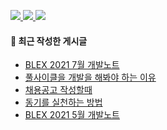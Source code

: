 <p>
    <a href="https://baejino.com">
        <img src="http://img.shields.io/badge/BaeJino-474787?style=flat-square&logo=stellar">
    </a>
    <a href="https://blex.me/@baealex">
        <img src="http://img.shields.io/badge/BLOG-black?style=flat-square&logo=bloglovin">
    </a>
    <a href="https://www.youtube.com/channel/UCuupY_WlY6cPKEnpNNSVRpA">
        <img src="https://img.shields.io/badge/Youtube-ff0000?style=flat-square&logo=youtube">
    </a>
</p>

#### 🔮 최근 작성한 게시글

<!-- BLOG-POST-LIST:START -->
- [BLEX 2021 7월 개발노트](https://blex.me/@baealex/blex-2021-7%EC%9B%94-%EA%B0%9C%EB%B0%9C%EB%85%B8%ED%8A%B8)
- [풀사이클을 개발을 해봐야 하는 이유](https://blex.me/@baealex/%ED%92%80%EC%82%AC%EC%9D%B4%ED%81%B4)
- [채용공고 작성할때](https://blex.me/@baealex/%EC%B1%84%EC%9A%A9%EA%B3%B5%EA%B3%A0-%EC%9E%91%EC%84%B1%ED%95%A0%EB%95%8C)
- [동기를 실천하는 방법](https://blex.me/@baealex/%EB%8F%99%EA%B8%B0%EB%A5%BC-%EC%8B%A4%EC%B2%9C%ED%95%98%EB%8A%94-%EB%B0%A9%EB%B2%95)
- [BLEX 2021 5월 개발노트](https://blex.me/@baealex/blex-2021-5%EC%9B%94-%EA%B0%9C%EB%B0%9C%EB%85%B8%ED%8A%B8)
<!-- BLOG-POST-LIST:END -->
